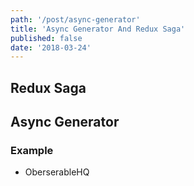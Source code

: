 ```yaml
---
path: '/post/async-generator'
title: 'Async Generator And Redux Saga'
published: false
date: '2018-03-24'
---
```


## Redux Saga



## Async Generator

### Example
- OberserableHQ
